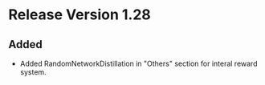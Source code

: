 # Release Version 1.28

## Added

* Added RandomNetworkDistillation in "Others" section for interal reward system.
